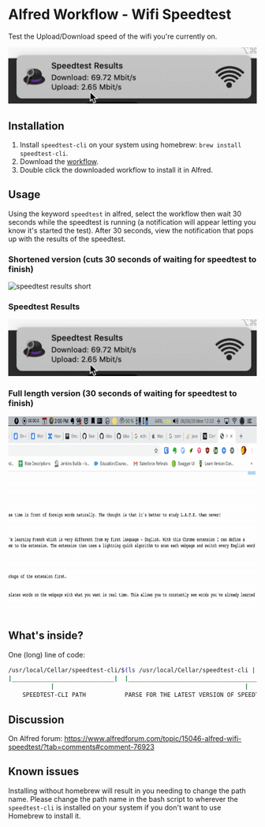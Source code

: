 # Alfred Workflow - Wifi Speedtest
Test the Upload/Download speed of the wifi you're currently on.

[![alfred-speedtest-results.png](./alfred-speedtest-results.png)](./alfred-speedtest-results.png)

## Installation

1. Install `speedtest-cli` on your system using homebrew: `brew install speedtest-cli`.
2. Download the [workflow](https://github.com/mmroczka/alfred-speedtest/blob/master/Speedtest.alfredworkflow).
3. Double click the downloaded workflow to install it in Alfred.

## Usage

Using the keyword `speedtest` in alfred, select the workflow then wait 30 seconds while the speedtest is running (a notification will appear letting you know it's started the test). After 30 seconds, view the notification that pops up with the results of the speedtest.


### Shortened version (cuts 30 seconds of waiting for speedtest to finish)
<img src="./alfred-speedtest-shortened.gif" alt="speedtest results short" width="800" height="400">


### Speedtest Results
[![alfred-speedtest-results.png](./alfred-speedtest-results.png)](./alfred-speedtest-results.png)


### Full length version (30 seconds of waiting for speedtest to finish)
<img src="./alfred-speedtest-true-length.gif" alt="speedtest results true length" width="800" height="400">

## What's inside?

One (long) line of code:

```bash
/usr/local/Cellar/speedtest-cli/$(ls /usr/local/Cellar/speedtest-cli | grep "." | sort -V -r | head -n 1)/bin/speedtest | grep "Download\|Upload"
|_____________________________|  |______________________________________________________________________|               |________________________|
            |                                                      |                                                                 |
    SPEEDTEST-CLI PATH           PARSE FOR THE LATEST VERSION OF SPEEDTEST IN HOMEBREW CELLAR AND RETURN IT          GRAB RESULTS OF THE UPLOAD/DOWNLOAD
```

## Discussion

On Alfred forum: https://www.alfredforum.com/topic/15046-alfred-wifi-speedtest/?tab=comments#comment-76923

## Known issues

Installing without homebrew will result in you needing to change the path name. Please change the path name in the bash script to wherever the `speedtest-cli` is installed on your system if you don't want to use Homebrew to install it.

